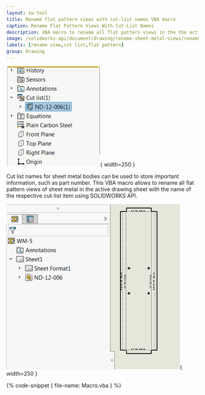 ```yaml
---
layout: sw-tool
title: Rename flat pattern views with cut-list names VBA macro
caption: Rename Flat Pattern Views With Cut-List Names
description: VBA macro to rename all flat pattern views in the the active sheet after the respective cut-list names using SOLIDWORKS API
image: /solidworks-api/document/drawing/rename-sheet-metal-views/renamed-flat-pattern-drawing-view.png
labels: [rename view,cut list,flat pattern]
group: Drawing
---
```

![Cut-list for sheet metal body](cut-list-name.png){ width=250 }

Cut list names for sheet metal bodies can be used to store important information, such as part number. This VBA macro allows to rename all flat pattern views of sheet metal in the active drawing sheet with the name of the respective cut-list item using SOLIDWORKS API.

![Drawing view renamed after the cut-list](renamed-flat-pattern-drawing-view.png){ width=250 }

{% code-snippet { file-name: Macro.vba } %}
